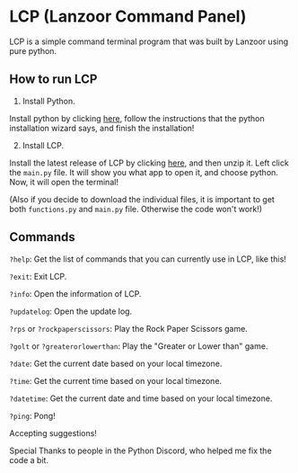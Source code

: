 # LCP (Lanzoor Command Panel)

LCP is a simple command terminal program that was built by Lanzoor using pure python.

## How to run LCP

1. Install Python.

Install python by clicking [here](https://python.org/downloads), follow the instructions that the python installation wizard says, and finish the installation!

2. Install LCP.

Install the latest release of LCP by clicking [here](https://github.com/Lanzoor/Lanzoor-Command-Panel/releases/tag/LCPUpdatesBeta1.1.4), and then unzip it.
Left click the `main.py` file. It will show you what app to open it, and choose python.
Now, it will open the terminal!

(Also if you decide to download the individual files, it is important to get both `functions.py` and `main.py` file. Otherwise the code won't work!)

## Commands

`?help`: Get the list of commands that you can currently use in LCP, like this!

`?exit`: Exit LCP.

`?info`: Open the information of LCP.

`?updatelog`: Open the update log.

`?rps` or `?rockpaperscissors`: Play the Rock Paper Scissors game.

`?golt` or `?greaterorlowerthan`: Play the "Greater or Lower than" game.

`?date`: Get the current date based on your local timezone.

`?time`: Get the current time based on your local timezone.

`?datetime`: Get the current date and time based on your local timezone.

`?ping`: Pong!

Accepting suggestions!

Special Thanks to people in the Python Discord, who helped me fix the code a bit.
